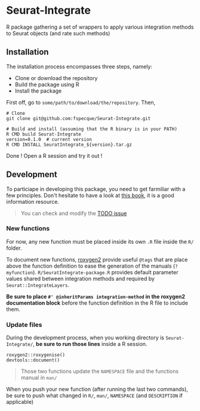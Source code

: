 # Seurat-Integrate
R package gathering a set of wrappers to apply various integration methods to Seurat objects (and rate such methods)

## Installation
The installation process encompasses three steps, namely:
 - Clone or download the repository
 - Build the package using R
 - Install the package

First off, go to `some/path/to/download/the/repository`. Then,
```shell
# Clone
git clone git@github.com:fspecque/Seurat-Integrate.git

# Build and install (assuming that the R binary is in your PATH)
R CMD build Seurat-Integrate
version=0.1.0  # current version
R CMD INSTALL SeuratIntegrate_${version}.tar.gz
```
Done ! Open a R session and try it out !

## Development
To particiape in developing this package, you need to get farmiliar with a few principles. Don't hesitate to have a look at [this book](https://r-pkgs.org/), it is a good information resource.

> You can check and modify the [TODO issue](/../../issues/1) 

### New functions
For now, any new function must be placed inside its own `.R` file inside the `R/` folder.

To document new functions, [roxygen2](https://roxygen2.r-lib.org) provide useful `@tags` that are place above the function definition to ease the generation of the manuals (`?myfunction`). `R/SeuratIntegrate-package.R` provides default parameter values shared between integration methods and required by `Seurat::IntegrateLayers`.

**Be sure to place `#' @inheritParams integration-method` in the roxygen2 documentation block** before the function definition in the R file to include them.

### Update files
During the development process, when you working directory is `Seurat-Integrate/`, **be sure to run those lines** inside a R session.
```shell
roxygen2::roxygenise()
devtools::document()
```
> Those two functions update the `NAMESPACE` file and the functions manual in `man/`

When you push your new function (after running the last two commands), be sure to push what changed in `R/`, `man/`, `NAMESPACE` (and `DESCRIPTION` if applicable)
